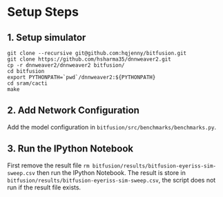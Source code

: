 # Setup Steps 

## 1. Setup simulator 
```
git clone --recursive git@github.com:hqjenny/bitfusion.git
git clone https://github.com/hsharma35/dnnweaver2.git
cp -r dnnweaver2/dnnweaver2 bitfusion/
cd bitfusion
export PYTHONPATH=`pwd`/dnnweaver2:${PYTHONPATH}
cd sram/cacti
make
```

## 2. Add Network Configuration 
Add the model configuration in `bitfusion/src/benchmarks/benchmarks.py`.

## 3. Run the IPython Notebook
First remove the result file `rm bitfusion/results/bitfusion-eyeriss-sim-sweep.csv` then run the IPython Notebook.
The result is store in `bitfusion/results/bitfusion-eyeriss-sim-sweep.csv`, the script does not run if the result file exists.

 

